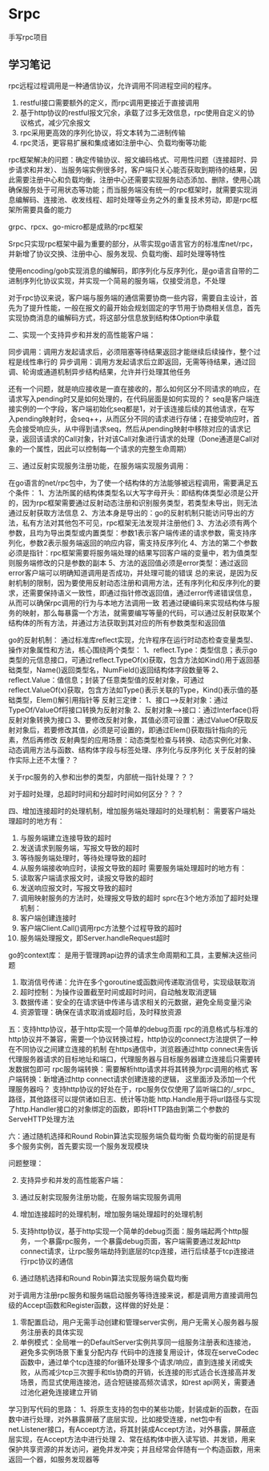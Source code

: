 # Srpc

手写rpc项目

## 学习笔记

rpc远程过程调用是一种通信协议，允许调用不同进程空间的程序。

1. restful接口需要额外的定义，而rpc调用更接近于直接调用
2. 基于http协议的restful报文冗余，承载了过多无效信息，rpc使用自定义的协议格式，减少冗余报文
3. rpc采用更高效的序列化协议，将文本转为二进制传输
4. rpc灵活，更容易扩展和集成诸如注册中心、负载均衡等功能

rpc框架解决的问题：确定传输协议、报文编码格式、可用性问题（连接超时、异步请求和并发）、当服务端实例很多时，客户端只关心能否获取到期待的结果，因此需要注册中心和负载均衡，注册中心还需要实现服务动态添加、删除，使用心跳确保服务处于可用状态等功能；而当服务端没有统一的rpc框架时，就需要实现消息编解码、连接池、收发线程、超时处理等业务之外的重复技术劳动，即是rpc框架所需要具备的能力

grpc、rpcx、go-micro都是成熟的rpc框架

Srpc只实现rpc框架中最为重要的部分，从零实现go语言官方的标准库net/rpc，并新增了协议交换、注册中心、服务发现、负载均衡、超时处理等特性

使用encoding/gob实现消息的编解码，即序列化与反序列化，是go语言自带的二进制序列化协议实现，并实现一个简易的服务端，仅接受消息，不处理

对于rpc协议来说，客户端与服务端的通信需要协商一些内容，需要自主设计，首先为了提升性能，一般在报文的最开始会规划固定的字节用于协商相关信息，首先实现协商消息的编解码方式，将这部分信息放到结构体Option中承载

二、实现一个支持异步和并发的高性能客户端：

同步调用：调用方发起请求后，必须阻塞等待结果返回才能继续后续操作，整个过程是线性串行的
异步调用：调用方发起请求后立即返回，无需等待结果，通过回调、轮询或通道机制异步结构结果，允许并行处理其他任务


还有一个问题，就是响应接收是一直在接收的，那么如何区分不同请求的响应，在请求写入pending时又是如何处理的，在代码层面是如何实现的？
seq是客户端连接实例的一个字段，客户端初始化seq都是1，对于该连接后续的其他请求，在写入pending映射时，会seq++，从而区分不同的请求进行存储；在接受响应时，首先会接受响应头，从中得到请求seq，然后从pending映射中移除对应的请求记录，返回该请求的Call对象，针对该Call对象进行请求的处理（Done通道是Call对象的一个属性，因此可以控制每一个请求的完整生命周期）



三、通过反射实现服务注册功能，在服务端实现服务调用：

在go语言的net/rpc包中，为了使一个结构体的方法能够被远程调用，需要满足五个条件：
1、方法所属的结构体类型名以大写字母开头：即结构体类型必须是公开的，因为rpc框架需要通过反射动态注册和识别服务类型，若类型未导出，则无法通过反射获取方法信息
2、方法本身是导出的：go的反射机制只能访问导出的方法，私有方法对其他包不可见，rpc框架无法发现并注册他们
3、方法必须有两个参数，且均为导出类型或内置类型：参数1表示客户端传递的请求参数，需支持序列化，参数2表示服务端返回的响应内容，需支持反序列化
4、方法的第二个参数必须是指针：rpc框架需要将服务端处理的结果写回客户端的变量中，若为值类型则服务端修改的只是参数的副本
5、方法的返回值必须是error类型：通过返回error客户端可以明确知道调用是否成功，并处理可能的错误
总的来说，是因为反射机制的限制，因为要使用反射动态注册和调用方法，还有序列化和反序列化的要求，还需要保持语义一致性，即通过指针修改返回值，通过error传递错误信息，从而可以确保rpc调用的行为与本地方法调用一致
若通过硬编码来实现结构体与服务的映射，那么每暴露一个方法，就需要编写等量的代码，可以通过反射获取某个结构体的所有方法，并通过方法获取到其对应的所有参数类型和返回值

go的反射机制：
通过标准库reflect实现，允许程序在运行时动态检查变量类型、操作对象属性和方法，核心围绕两个类型：
1、reflect.Type：类型信息；表示go类型的元信息接口，可通过reflect.TypeOf(x)获取，包含方法如Kind()用于返回基础类型，Name()返回类型名，NumField()返回结构体字段数量等
2、reflect.Value：值信息；封装了任意类型值的反射对象，可通过reflect.ValueOf(x)获取，包含方法如Type()表示关联的Type，Kind()表示值的基础类型，Elem()解引用指针等
反射三定律：
1、接口-->反射对象：通过TypeOf/ValueOf将接口转换为反射对象
2、反射对象-->接口：通过Interface()将反射对象转换为接口
3、要修改反射对象，其值必须可设置：通过ValueOf获取反射对象后，若要修改其值，必须是可设置的，即通过Elem()获取指针指向的元素，然后再修改
反射典型的应用场景：动态类型检查与转换、动态实例化对象、动态调用方法与函数、结构体字段与标签处理、序列化与反序列化
关于反射的操作实际上还不太懂？？

关于rpc服务的入参和出参的类型，内部统一指针处理？？？

对于超时处理，总超时时间和分超时时间如何区分？？？


四、增加连接超时的处理机制，增加服务端处理超时的处理机制：
需要客户端处理超时的地方有：
1. 与服务端建立连接导致的超时
2. 发送请求到服务端，写报文导致的超时
3. 等待服务端处理时，等待处理导致的超时
4. 从服务端接收响应时，读报文导致的超时
需要服务端处理超时的地方有：
1. 读取客户端请求报文时，读报文导致的超时
2. 发送响应报文时，写报文导致的超时
3. 调用映射服务的方法时，处理报文导致的超时
sprc在3个地方添加了超时处理机制：
1. 客户端创建连接时
2. 客户端Client.Call()调用rpc方法整个过程导致的超时
3. 服务端处理报文，即Server.handleRequest超时

go的context库：
是用于管理跨api边界的请求生命周期和工具，主要解决这些问题
1. 取消信号传递：允许在多个goroutine或函数间传递取消信号，实现级联取消
2. 超时控制：为操作设置截至时间或超时时间，自动触发取消逻辑
3. 数据传递：安全的在请求链中传递与请求相关的元数据，避免全局变量污染
4. 资源管理：确保在请求取消或超时后，及时释放资源

五：支持http协议，基于http实现一个简单的debug页面
rpc的消息格式与标准的http协议并不兼容，需要一个协议转换过程，http协议的connect方法提供了一种在不同协议之间建立连接的机制
在https通信中，浏览器通过http connect来告诉代理服务器请求的目标地址和端口，代理服务器与目标服务器建立连接后只需要转发数据包即可
rpc服务端转换：需要解析http请求并将其转换为rpc调用的格式
客户端转换：新增通过http connect请求创建连接的逻辑，
这里面涉及添加一个代理服务器吗？
支持http协议的好处在于，rpc服务仅仅使用了监听端口的/_srpc_路径，其他路径可以提供诸如日志、统计等功能
http.Handle用于将url路径与实现了http.Handler接口的对象绑定的函数，即将HTTP路由到第二个参数的ServeHTTP处理方法



六：通过随机选择和Round Robin算法实现服务端负载均衡
负载均衡的前提是有多个服务实例，首先要实现一个服务发现模块


问题整理：

2. 支持异步和并发的高性能客户端：

3. 通过反射实现服务注册功能，在服务端实现服务调用

4. 增加连接超时的处理机制，增加服务端处理超时的处理机制

5. 支持http协议，基于http实现一个简单的debug页面：服务端起两个http服务，一个暴露rpc服务，一个暴露debug页面，客户端需要通过发起http connect请求，让rpc服务端劫持到底层的tcp连接，进行后续基于tcp连接进行rpc协议的通信

6. 通过随机选择和Round Robin算法实现服务端负载均衡



对于调用方注册rpc服务和服务端启动服务等待连接来说，都是调用方直接调用包级的Accept函数和Register函数，这样做的好处是：
1. 零配置启动，用户无需手动创建和管理server实例，用户无需关心服务器与服务注册表的具体实现
2. 单例模式：全局唯一的DefaultServer实例共享同一组服务注册表和连接池，避免多实例场景下重复分配内存
代码中的连接复用设计，体现在serveCodec函数中，通过单个tcp连接的for循环处理多个请求/响应，直到连接关闭或失败，从而减少tcp三次握手和tls协商的开销，长连接的形式适合长连接高并发场景，而显式使用连接池，适合短链接高频次请求，如rest api网关，需要通过池化避免连接建立开销

学习到写代码的思路：
1、将原生支持的包中的某些功能，封装成新的函数，在函数中进行处理，对外暴露屏蔽了底层实现，比如接受连接，net包中有net.Listener接口，有Accept方法，将其封装成Accept方法，对外暴露，屏蔽底层实现，在Accept方法中进行处理
2、常在结构体中嵌入读写锁、并发锁，用来保护共享资源的并发访问，避免并发冲突；并且经常会伴随有一个构造函数，用来返回一个器，如服务发现器等
